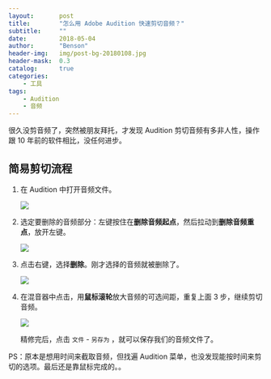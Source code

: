 ```yaml
---
layout:       post
title:        "怎么用 Adobe Audition 快速剪切音频？"
subtitle:     ""
date:         2018-05-04
author:       "Benson"
header-img:   img/post-bg-20180108.jpg
header-mask:  0.3
catalog:      true
categories:
    - 工具
tags:
    - Audition
    - 音频
---
```

很久没剪音频了，突然被朋友拜托，才发现 Audition 剪切音频有多非人性，操作跟 10 年前的软件相比，没任何进步。

## 简易剪切流程

1. 在 Audition 中打开音频文件。

    ![](http://tc.seoipo.com/20180504152233.png)

2. 选定要删除的音频部分：左键按住在**删除音频起点**，然后拉动到**删除音频重点**，放开左键。

    ![](http://tc.seoipo.com/20180504151226.png)

3. 点击右键，选择**删除**。刚才选择的音频就被删除了。

    ![](http://tc.seoipo.com/20180504151306.png)

4. 在混音器中点击，用**鼠标滚轮**放大音频的可选间距，重复上面 3 步，继续剪切音频。

    ![](http://tc.seoipo.com/20180504151816.png)

    精修完后，点击 `文件` - `另存为` ，就可以保存我们的音频文件了。

PS：原本是想用时间来截取音频，但找遍 Audition 菜单，也没发现能按时间来剪切的选项。最后还是靠鼠标完成的。。

